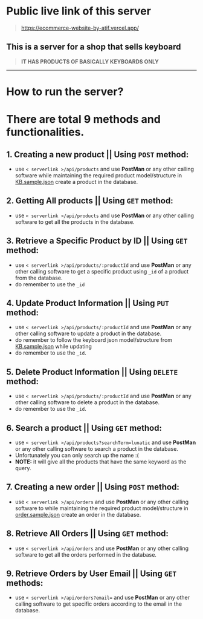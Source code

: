 # Public live link of this server
> https://ecommerce-website-by-atif.vercel.app/

## This is a server for a shop that sells keyboard
> **IT HAS PRODUCTS OF BASICALLY KEYBOARDS ONLY**
---
# How to run the server?

# **There are total 9 methods and functionalities.**

## 1. Creating a new product || Using `POST` method:
   * use `< serverlink >/api/products` and use **PostMan** or any other calling software while maintaining the required product model/structure in [KB.sample.json](https://github.com/AtifBatch5/Assignment-2-level-2/blob/main/KB.sample.json) create a product in the database.

## 2. Getting All products || Using `GET` method:
   * use `< serverlink >/api/products` and use **PostMan** or any other calling software to get all the products in the database.
  
## 3. Retrieve a Specific Product by ID || Using `GET` method:
   * use `< serverlink >/api/products/:productId` and use **PostMan** or any other calling software to get a specific product using `_id` of a product from the database.
   * do remember to use the `_id`
  
## 4. Update Product Information || Using `PUT` method:
   * use `< serverlink >/api/products/:productId` and use **PostMan** or any other calling software to update a product in the database.
   * do remember to follow the keyboard json model/structure from [KB.sample.json](https://github.com/AtifBatch5/Assignment-2-level-2/blob/main/KB.sample.json) while updating
   * do remember to use the `_id`.
    
## 5. Delete Product Information || Using `DELETE` method:
   * use `< serverlink >/api/products/:productId` and use **PostMan** or any other calling software to delete a product in the database.
   * do remember to use the `_id`.
  
## 6. Search a product || Using `GET` method:
   * use `< serverlink >/api/products?searchTerm=lunatic` and use **PostMan** or any other calling software to search a product in the database.
   * Unfortunately you can only search up the name :(
   * **NOTE:** it will give all the products that have the same keyword as the query.
  
## 7. Creating a new order || Using `POST` method:
   * use `< serverlink >/api/orders` and use **PostMan** or any other calling software to while maintaining the required product model/structure in [order.sample.json](https://github.com/AtifBatch5/Assignment-2-level-2/blob/main/order.sample.json) create an order in the database.

## 8. Retrieve All Orders || Using `GET` method:
   * use `< serverlink >/api/orders` and use **PostMan** or any other calling software to get all the orders performed in the database.

## 9. Retrieve Orders by User Email || Using `GET` methods:
   * use `< serverlink >/api/orders?email=`  and use **PostMan** or any other calling software to get specific orders according to the email in the database.
